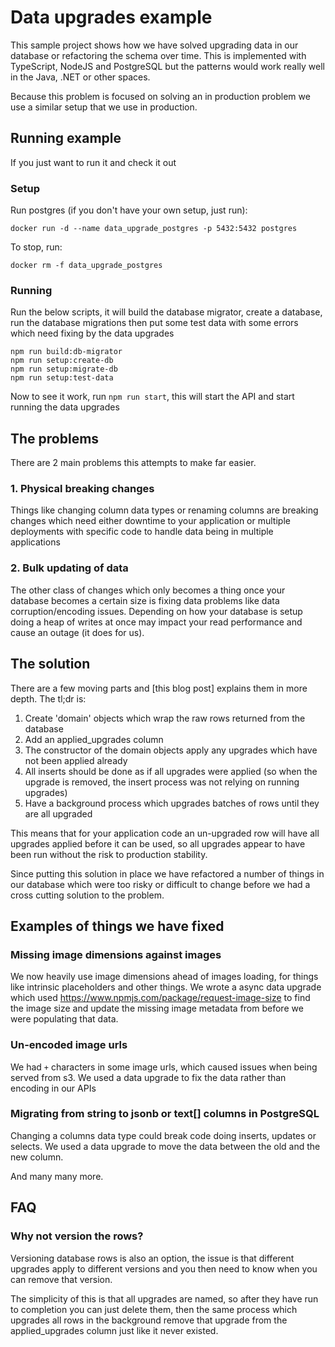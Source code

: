 # Data upgrades example

This sample project shows how we have solved upgrading data in our database or refactoring the schema over time. This is implemented with TypeScript, NodeJS and PostgreSQL but the patterns would work really well in the Java, .NET or other spaces.

Because this problem is focused on solving an in production problem we use a similar setup that we use in production.

## Running example

If you just want to run it and check it out

### Setup

Run postgres (if you don't have your own setup, just run):

```
docker run -d --name data_upgrade_postgres -p 5432:5432 postgres
```

To stop, run:

```
docker rm -f data_upgrade_postgres
```

### Running

Run the below scripts, it will build the database migrator, create a database, run the database migrations then put some test data with some errors which need fixing by the data upgrades

```
npm run build:db-migrator
npm run setup:create-db
npm run setup:migrate-db
npm run setup:test-data
```

Now to see it work, run `npm run start`, this will start the API and start running the data upgrades

## The problems

There are 2 main problems this attempts to make far easier.

### 1. Physical breaking changes

Things like changing column data types or renaming columns are breaking changes which need either downtime to your application or multiple deployments with specific code to handle data being in multiple applications

### 2. Bulk updating of data

The other class of changes which only becomes a thing once your database becomes a certain size is fixing data problems like data corruption/encoding issues. Depending on how your database is setup doing a heap of writes at once may impact your read performance and cause an outage (it does for us).

## The solution

There are a few moving parts and [this blog post] explains them in more depth. The tl;dr is:

1. Create 'domain' objects which wrap the raw rows returned from the database
2. Add an applied_upgrades column
3. The constructor of the domain objects apply any upgrades which have not been applied already
4. All inserts should be done as if all upgrades were applied (so when the upgrade is removed, the insert process was not relying on running upgrades)
5. Have a background process which upgrades batches of rows until they are all upgraded

This means that for your application code an un-upgraded row will have all upgrades applied before it can be used, so all upgrades appear to have been run without the risk to production stability.

Since putting this solution in place we have refactored a number of things in our database which were too risky or difficult to change before we had a cross cutting solution to the problem.

## Examples of things we have fixed

### Missing image dimensions against images

We now heavily use image dimensions ahead of images loading, for things like intrinsic placeholders and other things.
We wrote a async data upgrade which used https://www.npmjs.com/package/request-image-size to find the image size and update the missing image metadata from before we were populating that data.

### Un-encoded image urls

We had `+` characters in some image urls, which caused issues when being served from s3. We used a data upgrade to fix the data rather than encoding in our APIs

### Migrating from string to jsonb or text[] columns in PostgreSQL

Changing a columns data type could break code doing inserts, updates or selects. We used a data upgrade to move the data between the old and the new column.

And many many more.

## FAQ

### Why not version the rows?

Versioning database rows is also an option, the issue is that different upgrades apply to different versions and you then need to know when you can remove that version.

The simplicity of this is that all upgrades are named, so after they have run to completion you can just delete them, then the same process which upgrades all rows in the background remove that upgrade from the applied_upgrades column just like it never existed.
